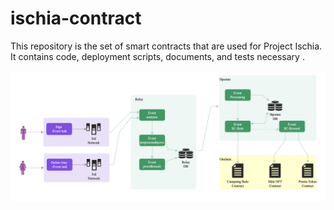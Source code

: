 # ischia-contract
This repository is the set of smart contracts that are used for Project Ischia. It contains code, deployment scripts, documents, and tests necessary .

![alt text](assets/architecture.png)
